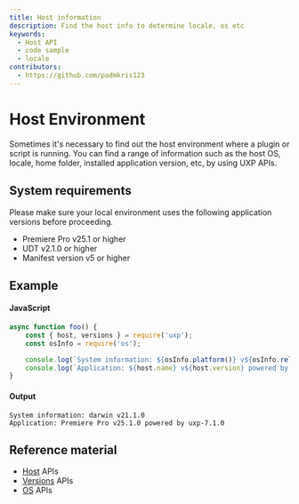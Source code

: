 ```yaml
---
title: Host information
description: Find the host info to determine locale, os etc
keywords:
  - Host API
  - code sample
  - locale
contributors:
  - https://github.com/padmkris123
---
```


# Host Environment

Sometimes it's necessary to find out the host environment where a plugin or script is running. You can find a range of information such as the host OS, locale, home folder, installed application version, etc, by using UXP APIs.

## System requirements

Please make sure your local environment uses the following application versions before proceeding.

- Premiere Pro v25.1 or higher
- UDT v2.1.0 or higher
- Manifest version v5 or higher

## Example

<CodeBlock slots="heading, code" repeat="2" languages="JavaScript,text" />

#### JavaScript

```js
async function foo() {
    const { host, versions } = require('uxp');
    const osInfo = require('os');

    console.log(`System information: ${osInfo.platform()} v${osInfo.release()}`);
    console.log(`Application: ${host.name} v${host.version} powered by ${versions.uxp}`);
}
```

#### Output

```text
System information: darwin v21.1.0
Application: Premiere Pro v25.1.0 powered by uxp-7.1.0
```

## Reference material

- [Host](../../../uxp-api/reference-js/Modules/uxp/Host%20Information/Host/) APIs
- [Versions](../../../uxp-api/reference-js/Modules/uxp/Versions/Versions/) APIs
- [OS](../../../uxp-api/reference-js/Modules/os/OS/) APIs
